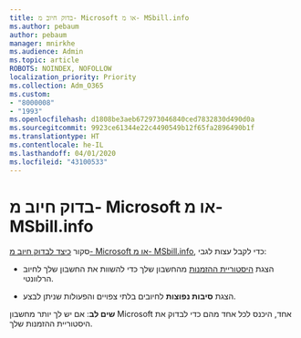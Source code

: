 ```yaml
---
title: בדוק חיוב מ- Microsoft או מ- MSbill.info
ms.author: pebaum
author: pebaum
manager: mnirkhe
ms.audience: Admin
ms.topic: article
ROBOTS: NOINDEX, NOFOLLOW
localization_priority: Priority
ms.collection: Adm_O365
ms.custom:
- "8000008"
- "1993"
ms.openlocfilehash: d1808be3aeb672973046840ced7832830d490d0a
ms.sourcegitcommit: 9923ce61344e22c4490549b12f65fa2896490b1f
ms.translationtype: HT
ms.contentlocale: he-IL
ms.lasthandoff: 04/01/2020
ms.locfileid: "43100533"
---
```

# <a name="investigate-a-billing-charge-from-microsoft-or-msbill-dot-info"></a>בדוק חיוב מ- Microsoft או מ- MSbill.info

סקור [כיצד לבדוק חיוב מ- Microsoft או מ- MSbill.info](https://support.microsoft.com/help/10623/microsoft-account-investigate-billing-charge), כדי לקבל עצות לגבי: 

- הצגת [היסטוריית ההזמנות](https://account.microsoft.com/billing/orders/) מהחשבון שלך כדי להשוות את החשבון שלך לחיוב הרלוונטי.

- הצגת **סיבות נפוצות** לחיובים בלתי צפויים והפעולות שניתן לבצע.

**שים לב**: אם יש לך יותר מחשבון Microsoft אחד, היכנס לכל אחד מהם כדי לבדוק את היסטוריית ההזמנות שלך.
